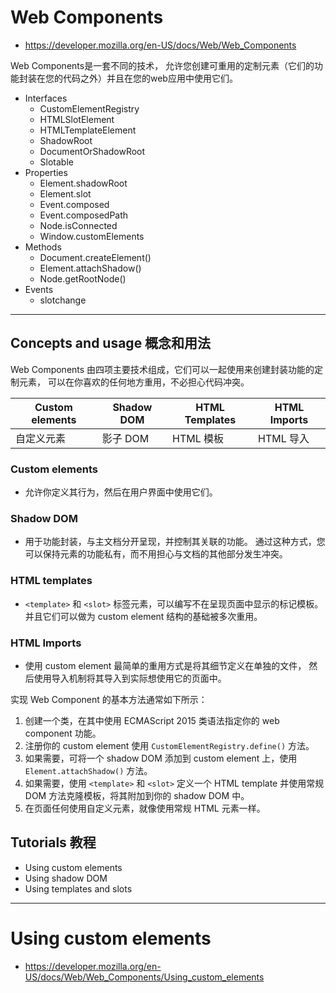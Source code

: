 # Web Components

- <https://developer.mozilla.org/en-US/docs/Web/Web_Components>

Web Components是一套不同的技术，
允许您创建可重用的定制元素（它们的功能封装在您的代码之外）并且在您的web应用中使用它们。

- Interfaces
  - CustomElementRegistry
  - HTMLSlotElement
  - HTMLTemplateElement
  - ShadowRoot
  - DocumentOrShadowRoot
  - Slotable
- Properties
  - Element.shadowRoot
  - Element.slot
  - Event.composed
  - Event.composedPath
  - Node.isConnected
  - Window.customElements
- Methods
  - Document.createElement()
  - Element.attachShadow()
  - Node.getRootNode()
- Events
  - slotchange

---

## Concepts and usage 概念和用法

Web Components 由四项主要技术组成，它们可以一起使用来创建封装功能的定制元素，
可以在你喜欢的任何地方重用，不必担心代码冲突。

Custom elements | Shadow DOM | HTML Templates | HTML Imports
-|-|-|-
自定义元素 | 影子 DOM | HTML 模板 | HTML 导入

### Custom elements
- 允许你定义其行为，然后在用户界面中使用它们。

### Shadow DOM
- 用于功能封装，与主文档分开呈现，并控制其关联的功能。
通过这种方式，您可以保持元素的功能私有，而不用担心与文档的其他部分发生冲突。

### HTML templates
- `<template>` 和 `<slot>` 标签元素，可以编写不在呈现页面中显示的标记模板。
并且它们可以做为 custom element 结构的基础被多次重用。

### HTML Imports
- 使用 custom element 最简单的重用方式是将其细节定义在单独的文件，
然后使用导入机制将其导入到实际想使用它的页面中。

实现 Web Component 的基本方法通常如下所示：

1. 创建一个类，在其中使用 ECMAScript 2015 类语法指定你的 web component 功能。
2. 注册你的 custom element 使用 `CustomElementRegistry.define()` 方法。
3. 如果需要，可将一个 shadow DOM 添加到 custom element 上，使用 `Element.attachShadow()` 方法。
4. 如果需要，使用 `<template>` 和 `<slot>` 定义一个 HTML template 并使用常规 DOM 方法克隆模板，将其附加到你的 shadow DOM 中。
5. 在页面任何使用自定义元素，就像使用常规 HTML 元素一样。

## Tutorials 教程

- Using custom elements
- Using shadow DOM
- Using templates and slots

---

# Using custom elements

- <https://developer.mozilla.org/en-US/docs/Web/Web_Components/Using_custom_elements>

